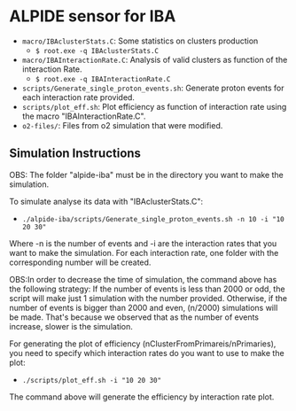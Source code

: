 # ALPIDE sensor for IBA

* `macro/IBAclusterStats.C`: Some statistics on clusters production
  * `$ root.exe -q IBAclusterStats.C`
* `macro/IBAInteractionRate.C`: Analysis of valid clusters as function of the interaction Rate.
  * `$ root.exe -q IBAInteractionRate.C`
* `scripts/Generate_single_proton_events.sh`: Generate proton events for each interaction rate provided.
* `scripts/plot_eff.sh`: Plot efficiency as function of interaction rate using the macro "IBAInteractionRate.C".
* `o2-files/`: Files from o2 simulation that were modified. 

## Simulation Instructions

OBS: The folder "alpide-iba" must be in the directory you want to make the simulation.

To simulate analyse its data with "IBAclusterStats.C":
* `./alpide-iba/scripts/Generate_single_proton_events.sh -n 10 -i "10 20 30"`

Where -n is the number of events and -i are the interaction rates that you want to make the simulation. For each interaction rate, one folder with the corresponding number will be created. 

OBS:In order to decrease the time of simulation, the command above has the following strategy: If the number of events is less than 2000 or odd, the script will make just 1 simulation with the number provided. Otherwise, if the number of events is bigger than 2000 and even, (n/2000) simulations will be made. That's because we observed that as the number of events increase, slower is the simulation. 

For generating the plot of efficiency (nClusterFromPrimareis/nPrimaries), you need to specify which interaction rates do you want to use to make the plot:

* `./scripts/plot_eff.sh -i "10 20 30"`

The command above will generate the efficiency by interaction rate plot.
